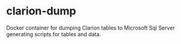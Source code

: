 # clarion-dump

Docker container for dumping Clarion tables to Microsoft Sql Server generating scripts for tables and data.

